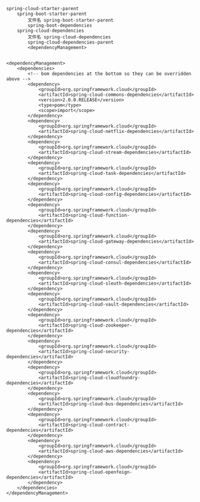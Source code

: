 

    spring-cloud-starter-parent
    	spring-boot-starter-parent
    		文件名 spring-boot-starter-parent
    		spring-boot-dependencies
    	spring-cloud-dependencies
    		文件名 spring-cloud-dependencies
    		spring-cloud-dependencies-parent
    		<dependencyManagement>
    		
    		
    <dependencyManagement>
		<dependencies>
	        <!-- bom dependencies at the bottom so they can be overridden above -->
			<dependency>
				<groupId>org.springframework.cloud</groupId>
				<artifactId>spring-cloud-commons-dependencies</artifactId>
				<version>2.0.0.RELEASE</version>
				<type>pom</type>
				<scope>import</scope>
			</dependency>
			<dependency>
				<groupId>org.springframework.cloud</groupId>
				<artifactId>spring-cloud-netflix-dependencies</artifactId>
			</dependency>
			<dependency>
				<groupId>org.springframework.cloud</groupId>
				<artifactId>spring-cloud-stream-dependencies</artifactId>
			</dependency>
			<dependency>
				<groupId>org.springframework.cloud</groupId>
				<artifactId>spring-cloud-task-dependencies</artifactId>
			</dependency>
			<dependency>
				<groupId>org.springframework.cloud</groupId>
				<artifactId>spring-cloud-config-dependencies</artifactId>
			</dependency>
			<dependency>
				<groupId>org.springframework.cloud</groupId>
				<artifactId>spring-cloud-function-dependencies</artifactId>
			</dependency>
			<dependency>
				<groupId>org.springframework.cloud</groupId>
				<artifactId>spring-cloud-gateway-dependencies</artifactId>
			</dependency>
			<dependency>
				<groupId>org.springframework.cloud</groupId>
				<artifactId>spring-cloud-consul-dependencies</artifactId>
			</dependency>
			<dependency>
				<groupId>org.springframework.cloud</groupId>
				<artifactId>spring-cloud-sleuth-dependencies</artifactId>
			</dependency>
			<dependency>
				<groupId>org.springframework.cloud</groupId>
				<artifactId>spring-cloud-vault-dependencies</artifactId>
			</dependency>
			<dependency>
				<groupId>org.springframework.cloud</groupId>
				<artifactId>spring-cloud-zookeeper-dependencies</artifactId>
			</dependency>
			<dependency>
				<groupId>org.springframework.cloud</groupId>
				<artifactId>spring-cloud-security-dependencies</artifactId>
			</dependency>
			<dependency>
				<groupId>org.springframework.cloud</groupId>
				<artifactId>spring-cloud-cloudfoundry-dependencies</artifactId>
			</dependency>
			<dependency>
				<groupId>org.springframework.cloud</groupId>
				<artifactId>spring-cloud-bus-dependencies</artifactId>
			</dependency>
			<dependency>
				<groupId>org.springframework.cloud</groupId>
				<artifactId>spring-cloud-contract-dependencies</artifactId>
			</dependency>
			<dependency>
				<groupId>org.springframework.cloud</groupId>
				<artifactId>spring-cloud-aws-dependencies</artifactId>
			</dependency>
			<dependency>
				<groupId>org.springframework.cloud</groupId>
				<artifactId>spring-cloud-openfeign-dependencies</artifactId>
			</dependency>
		</dependencies>
	</dependencyManagement>

